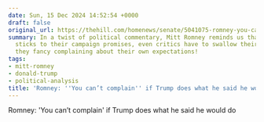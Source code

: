 ```yaml
---
date: Sun, 15 Dec 2024 14:52:54 +0000
draft: false
original_url: https://thehill.com/homenews/senate/5041075-romney-you-cant-complain-if-trump-does-what-he-says-he-would-do/
summary: In a twist of political commentary, Mitt Romney reminds us that when a candidate
  sticks to their campaign promises, even critics have to swallow their complaints—unless
  they fancy complaining about their own expectations!
tags:
- mitt-romney
- donald-trump
- political-analysis
title: 'Romney: ''You can’t complain'' if Trump does what he said he would do'
---
```


Romney: 'You can’t complain' if Trump does what he said he would do